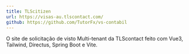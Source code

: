 ```yaml
---
title: TLScitizen
url: https://visas-au.tlscontact.com/
github: https://github.com/TutorFx/vs-contabil
---
```


O site de solicitação de visto Multi-tenant da TLScontact feito com Vue3, Tailwind, Directus, Spring Boot e Vite.
